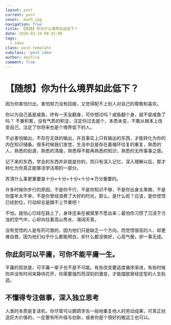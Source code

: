 ```yaml
---
layout: post
current: post
cover:  math.jpg
navigation: True
title: 【随想】你为什么境界如此低下？
date: 2020-03-19 08:42:00
tags:
  - idea
class: post-template
subclass: 'post idea'
author: dexfire
comment: True
---
```


# 【随想】你为什么境界如此低下？

因为你害怕付出，害怕努力没有回报，又觉得配不上别人对自己的尊敬和喜欢。

你以为自己虽是咸鱼，终有一天会翻身，可你想过吗？咸鱼翻个身，就不是咸鱼了吗？
不重积累，没有气质的积淀，注定你过去是个，本质未变，不敢从根本上改变自己，注定了你将来也是个境界低下的人。

不必害怕输出，不存在无效的输出，并且事实上只有输出的东西，才能转化为你的内在知识储备。很多时候我们发觉，生活中总是存在着循环往复的重复，熟悉的人，熟悉的街道，熟悉的清晨，熟悉得不能再熟悉的知识，熟悉的无所事事之感。

记下来的东西，学会的东西并非就是你的，而只有深入记忆，深入理解以后，那才转化为你真正能够活学活用的一部分。

弄清什么事更重要是十分×十分×十分×十分=>万分重要的。

许多时候你步行的原因，不是你不行，不是你知识不够，不是你出身太卑微，不是你童年太不幸，不是你曾经浪费了大好的时光，那么，是什么呢？应该，是你觉悟已经到位，行动却总是跟不上节奏吧！

不怕，就怕心已经在路上了，身体还来在被窝里不愿出来；最怕你习惯了沉浸于污浊的空气中，心却向往着高山秀水、海阔天青。

没有觉悟的人是有药可救的，因为他们只是缺乏一个方向。而觉悟很高的人，却更难自救，因为他们似乎什么都能明白，却什么都没做好，心高气傲，却一事无成。

## 你此刻可以平庸，可你不能平庸一生。
平庸的现状是，可平庸一辈子也不是不可能。有些改变要适度循序渐进，有些时候你并没有时间来静待花开，你需要强烈而深刻的激变，才能摆脱曾经定型的人生轨迹。

## 不懂得专注做事，深入独立思考
人类的本质是复读机，你尽管可以鹦鹉学舌一般地重复他人的劳动成果，可真正创造巨大价值的，一定要有所升级与创新，或者你是个很好的搬运工也可以。
